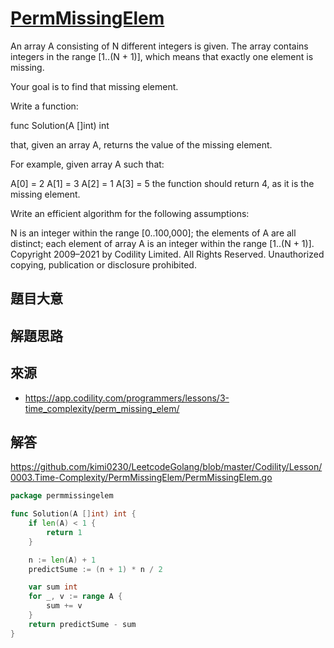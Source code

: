 # [PermMissingElem](https://app.codility.com/programmers/lessons/3-time_complexity/perm_missing_elem/)

An array A consisting of N different integers is given. The array contains integers in the range [1..(N + 1)], which means that exactly one element is missing.

Your goal is to find that missing element.

Write a function:

func Solution(A []int) int

that, given an array A, returns the value of the missing element.

For example, given array A such that:

  A[0] = 2
  A[1] = 3
  A[2] = 1
  A[3] = 5
the function should return 4, as it is the missing element.

Write an efficient algorithm for the following assumptions:

N is an integer within the range [0..100,000];
the elements of A are all distinct;
each element of array A is an integer within the range [1..(N + 1)].
Copyright 2009–2021 by Codility Limited. All Rights Reserved. Unauthorized copying, publication or disclosure prohibited.

## 題目大意

## 解題思路

## 來源
* https://app.codility.com/programmers/lessons/3-time_complexity/perm_missing_elem/

## 解答
https://github.com/kimi0230/LeetcodeGolang/blob/master/Codility/Lesson/0003.Time-Complexity/PermMissingElem/PermMissingElem.go


```go
package permmissingelem

func Solution(A []int) int {
	if len(A) < 1 {
		return 1
	}

	n := len(A) + 1
	predictSume := (n + 1) * n / 2

	var sum int
	for _, v := range A {
		sum += v
	}
	return predictSume - sum
}
```